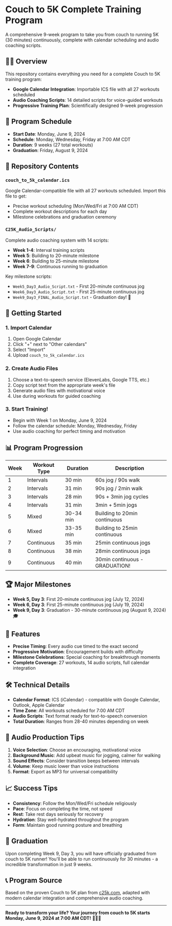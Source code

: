# Couch to 5K Complete Training Program

A comprehensive 9-week program to take you from couch to running 5K (30 minutes) continuously, complete with calendar scheduling and audio coaching scripts.

## 🏃‍♂️ Overview

This repository contains everything you need for a complete Couch to 5K training program:
- **Google Calendar Integration**: Importable ICS file with all 27 workouts scheduled
- **Audio Coaching Scripts**: 14 detailed scripts for voice-guided workouts
- **Progressive Training Plan**: Scientifically designed 9-week progression

## 📅 Program Schedule

- **Start Date**: Monday, June 9, 2024
- **Schedule**: Monday, Wednesday, Friday at 7:00 AM CDT
- **Duration**: 9 weeks (27 total workouts)
- **Graduation**: Friday, August 9, 2024

## 📁 Repository Contents

### `couch_to_5k_calendar.ics`
Google Calendar-compatible file with all 27 workouts scheduled. Import this file to get:
- Precise workout scheduling (Mon/Wed/Fri at 7:00 AM CDT)
- Complete workout descriptions for each day
- Milestone celebrations and graduation ceremony

### `C25K_Audio_Scripts/`
Complete audio coaching system with 14 scripts:
- **Week 1-4**: Interval training scripts
- **Week 5**: Building to 20-minute milestone
- **Week 6**: Building to 25-minute milestone  
- **Week 7-9**: Continuous running to graduation

Key milestone scripts:
- `Week5_Day3_Audio_Script.txt` - First 20-minute continuous jog
- `Week6_Day3_Audio_Script.txt` - First 25-minute continuous jog
- `Week9_Day3_FINAL_Audio_Script.txt` - Graduation day! 🎉

## 🚀 Getting Started

### 1. Import Calendar
1. Open Google Calendar
2. Click "+" next to "Other calendars"
3. Select "Import"
4. Upload `couch_to_5k_calendar.ics`

### 2. Create Audio Files
1. Choose a text-to-speech service (ElevenLabs, Google TTS, etc.)
2. Copy script text from the appropriate week's file
3. Generate audio files with motivational voice
4. Use during workouts for guided coaching

### 3. Start Training!
- Begin with Week 1 on Monday, June 9, 2024
- Follow the calendar schedule: Monday, Wednesday, Friday
- Use audio coaching for perfect timing and motivation

## 📊 Program Progression

| Week | Workout Type | Duration | Description |
|------|-------------|----------|-------------|
| 1 | Intervals | 30 min | 60s jog / 90s walk |
| 2 | Intervals | 31 min | 90s jog / 2min walk |
| 3 | Intervals | 28 min | 90s + 3min jog cycles |
| 4 | Intervals | 31 min | 3min + 5min jogs |
| 5 | Mixed | 30-34 min | Building to 20min continuous |
| 6 | Mixed | 33-35 min | Building to 25min continuous |
| 7 | Continuous | 35 min | 25min continuous jogs |
| 8 | Continuous | 38 min | 28min continuous jogs |
| 9 | Continuous | 40 min | 30min continuous - GRADUATION! |

## 🏆 Major Milestones

- **Week 5, Day 3**: First 20-minute continuous jog (July 12, 2024)
- **Week 6, Day 3**: First 25-minute continuous jog (July 19, 2024)
- **Week 9, Day 3**: Graduation - 30-minute continuous jog (August 9, 2024) 🎓

## 🎯 Features

- **Precise Timing**: Every audio cue timed to the exact second
- **Progressive Motivation**: Encouragement builds with difficulty
- **Milestone Celebrations**: Special coaching for breakthrough moments
- **Complete Coverage**: 27 workouts, 14 audio scripts, full calendar integration

## 🛠️ Technical Details

- **Calendar Format**: ICS (iCalendar) - compatible with Google Calendar, Outlook, Apple Calendar
- **Time Zone**: All workouts scheduled for 7:00 AM CDT
- **Audio Scripts**: Text format ready for text-to-speech conversion
- **Total Duration**: Ranges from 28-40 minutes depending on week

## 🎵 Audio Production Tips

1. **Voice Selection**: Choose an encouraging, motivational voice
2. **Background Music**: Add upbeat music for jogging, calmer for walking
3. **Sound Effects**: Consider transition beeps between intervals
4. **Volume**: Keep music lower than voice instructions
5. **Format**: Export as MP3 for universal compatibility

## 📈 Success Tips

- **Consistency**: Follow the Mon/Wed/Fri schedule religiously
- **Pace**: Focus on completing the time, not speed
- **Rest**: Take rest days seriously for recovery
- **Hydration**: Stay well-hydrated throughout the program
- **Form**: Maintain good running posture and breathing

## 🎉 Graduation

Upon completing Week 9, Day 3, you will have officially graduated from couch to 5K runner! You'll be able to run continuously for 30 minutes - a incredible transformation in just 9 weeks.

## 📞 Program Source

Based on the proven Couch to 5K plan from [c25k.com](https://c25k.com/c25k_plan/), adapted with modern calendar integration and comprehensive audio coaching.

---

**Ready to transform your life? Your journey from couch to 5K starts Monday, June 9, 2024 at 7:00 AM CDT!** 🏃‍♂️✨ 